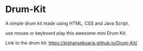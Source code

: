 # Drum-Kit
A simple drum kit made using HTML, CSS and Java Script.

use mouse or keyboard play this awesome mini Drum Kit.

Link to the drum kit: https://kishanseksaria.github.io/Drum-Kit/
